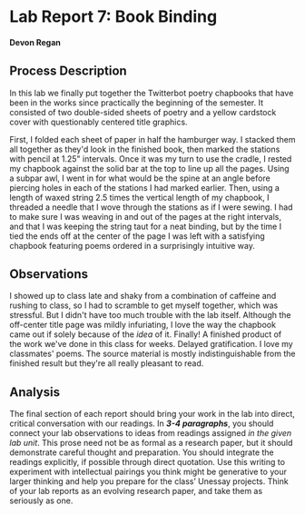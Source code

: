 # Lab Report 7: Book Binding

#### Devon Regan

## Process Description

In this lab we finally put together the Twitterbot poetry chapbooks that have been in the works since practically the beginning of the semester. It consisted of two double-sided sheets of poetry and a yellow cardstock cover with questionably centered title graphics.

First, I folded each sheet of paper in half the hamburger way. I stacked them all together as they'd look in the finished book, then marked the stations with pencil at 1.25" intervals. Once it was my turn to use the cradle, I rested my chapbook against the solid bar at the top to line up all the pages. Using a subpar awl, I went in for what would be the spine at an angle before piercing holes in each of the stations I had marked earlier. Then, using a length of waxed string 2.5 times the vertical length of my chapbook, I threaded a needle that I wove through the stations as if I were sewing. I had to make sure I was weaving in and out of the pages at the right intervals, and that I was keeping the string taut for a neat binding, but by the time I tied the ends off at the center of the page I was left with a satisfying chapbook featuring poems ordered in a surprisingly intuitive way.

## Observations

I showed up to class late and shaky from a combination of caffeine and rushing to class, so I had to scramble to get myself together, which was stressful. But I didn't have too much trouble with the lab itself. Although the off-center title page was mildly infuriating, I love the way the chapbook came out if solely because of the *idea* of it. Finally! A finished product of the work we've done in this class for weeks. Delayed gratification. I love my classmates' poems. The source material is mostly indistinguishable from the finished result but they're all really pleasant to read. 

## Analysis

The final section of each report should bring your work in the lab into direct, critical conversation with our readings. In **_3-4 paragraphs_**, you should connect your lab observations to ideas from readings assigned _in the given lab unit_. This prose need not be as formal as a research paper, but it should demonstrate careful thought and preparation. You should integrate the readings explicitly, if possible through direct quotation. Use this writing to experiment with intellectual pairings you think might be generative to your larger thinking and help you prepare for the class’ Unessay projects. Think of your lab reports as an evolving research paper, and take them as seriously as one.
